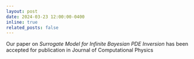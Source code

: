 ```yaml
---
layout: post
date: 2024-03-23 12:00:00-0400
inline: true
related_posts: false
---
```


Our paper on <em>Surrogate Model for Infinite Bayesian PDE Inversion </em> has been accepted for publication in Journal of Computational Physics
